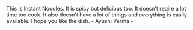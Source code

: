 This is Instant Noodles. It is spicy but delicious too. It doesn't reqire a lot time too cook. It also doesn't have a lot of things and everything is easily available. I hope you like the dish. 
         - Ayushi Verma
         - 
